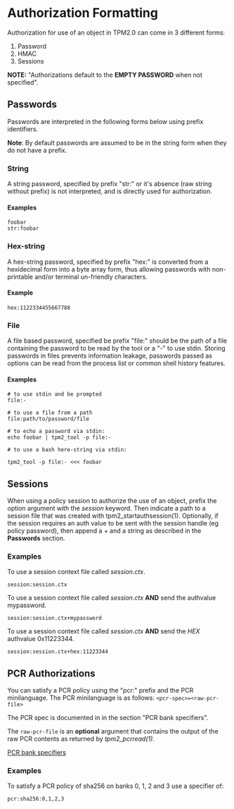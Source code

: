# Authorization Formatting

Authorization for use of an object in TPM2.0 can come in 3 different forms:
1. Password
2. HMAC
3. Sessions

**NOTE:** "Authorizations default to the **EMPTY PASSWORD** when not specified".

## Passwords

Passwords are interpreted in the following forms below using prefix identifiers.

**Note**: By default passwords are assumed to be in the string form when they do
not have a prefix.

### String

A string password, specified by prefix "str:" or it's absence
(raw string without prefix) is not interpreted, and is directly used for
authorization.

#### Examples

```
foobar
str:foobar
```

### Hex-string

A hex-string password, specified by prefix "hex:" is converted from a hexidecimal
form into a byte array form, thus allowing passwords with non-printable and/or
terminal un-friendly characters.

#### Example
```
hex:1122334455667788
```

### File

A file based password, specified be prefix "file:" should be the path of a file
containing the password to be read by the tool or a "-" to use stdin.
Storing passwords in files prevents information leakage, passwords passed as
options can be read from the process list or common shell history features.

#### Examples

```
# to use stdin and be prompted
file:-

# to use a file from a path
file:path/to/password/file

# to echo a password via stdin:
echo foobar | tpm2_tool -p file:-

# to use a bash here-string via stdin:

tpm2_tool -p file:- <<< foobar
```

## Sessions

When using a policy session to authorize the use of an object, prefix the option argument
with the *session* keyword.  Then indicate a path to a session file that was created
with tpm2_startauthsession(1). Optionally, if the session requires an auth value to be
sent with the session handle (eg policy password), then append a + and a string as described
in the **Passwords** section.

### Examples
To use a session context file called *session.ctx*.
```
session:session.ctx
```

To use a session context file called *session.ctx* **AND** send the authvalue mypassword.
```
session:session.ctx+mypassword
```

To use a session context file called *session.ctx* **AND** send the *HEX* authvalue 0x11223344.
```
session:session.ctx+hex:11223344
```

## PCR Authorizations

You can satisfy a PCR policy using the "pcr:" prefix and the PCR minilanguage. The PCR
minilanguage is as follows:
`<pcr-spec>=<raw-pcr-file>`

The PCR spec is documented in in the section "PCR bank specifiers".

The `raw-pcr-file` is an **optional** argument that contains the output of the raw PCR contents as returned by *tpm2_pcrread(1)*.

[PCR bank specifiers](pcr.md)

### Examples

To satisfy a PCR policy of sha256 on banks 0, 1, 2 and 3 use a specifier of:
```
pcr:sha256:0,1,2,3
```
